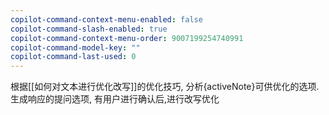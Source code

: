 ```yaml
---
copilot-command-context-menu-enabled: false
copilot-command-slash-enabled: true
copilot-command-context-menu-order: 9007199254740991
copilot-command-model-key: ""
copilot-command-last-used: 0
---
```

根据[[如何对文本进行优化改写]]的优化技巧, 分析{activeNote}可供优化的选项. 生成响应的提问选项, 有用户进行确认后,进行改写优化